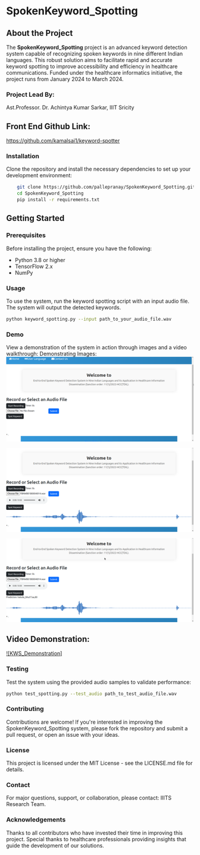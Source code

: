 

# SpokenKeyword_Spotting

## About the Project
The **SpokenKeyword_Spotting** project is an advanced keyword detection system capable of recognizing spoken keywords in nine different Indian languages. This robust solution aims to facilitate rapid and accurate keyword spotting to improve accessibility and efficiency in healthcare communications. Funded under the healthcare informatics initiative, the project runs from January 2024 to March 2024.

### Project Lead By:
Ast.Professor. Dr. Achintya Kumar Sarkar, IIIT Sricity

## Front End Github Link:
https://github.com/kamalsai1/keyword-spotter

### Installation
Clone the repository and install the necessary dependencies to set up your development environment:
```bash
    git clone https://github.com/pallepranay/SpokenKeyword_Spotting.git
    cd SpokenKeyword_Spotting
    pip install -r requirements.txt
```
## Getting Started

### Prerequisites
Before installing the project, ensure you have the following:
- Python 3.8 or higher
- TensorFlow 2.x
- NumPy

### Usage
To use the system, run the keyword spotting script with an input audio file. The system will output the detected keywords.
```bash
python keyword_spotting.py --input path_to_your_audio_file.wav
```

### Demo
View a demonstration of the system in action through images and a video walkthrough:
Demonstrating Images:
![Image1](Demo1.png)

![Image2](Demo2.png)

![Image3](Demo3.png)

## Video Demonstration:
[![KWS_Demonstration]](VideoDemo.mp4)


### Testing
Test the system using the provided audio samples to validate performance:
```bash
python test_spotting.py --test_audio path_to_test_audio_file.wav
```
### Contributing
Contributions are welcome! If you're interested in improving the SpokenKeyword_Spotting system, please fork the repository and submit a pull request, or open an issue with your ideas.

### License
This project is licensed under the MIT License - see the LICENSE.md file for details.

### Contact
For major questions, support, or collaboration, please contact:
IIITS Research Team.

### Acknowledgements
Thanks to all contributors who have invested their time in improving this project.
Special thanks to healthcare professionals providing insights that guide the development of our solutions. 

